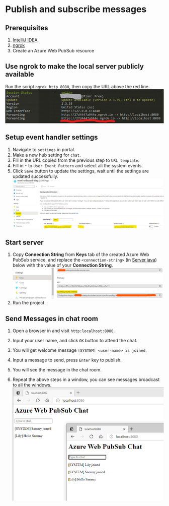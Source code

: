 # Publish and subscribe messages

## Prerequisites

1. [IntelliJ IDEA](https://www.jetbrains.com/idea/)
2. [ngrok](https://ngrok.com/)
3. Create an Azure Web PubSub resource

## Use ngrok to make the local server publicly available
Run the script `ngrok http 8080`, then copy the URL above the red line.
![ngrok](../../../docs/images/ngrok-sample.png)

## Setup event handler settings
1. Navigate to `settings` in portal.
2. Make a new hub setting for `chat`.
3. Fill in the URL copied from the previous step to `URL template`.
4. Fill in `*` to `User Event Pattern` and select all the system events.
5. Click `Save` button to update the settings, wait until the settings are updated successfully.
![event handler settings](../../../docs/images/eventhandler-settings-sample.png)

## Start server

1. Copy **Connection String** from **Keys** tab of the created Azure Web PubSub service, and replace the `<connection-string>` (in [Server.java](src/main/java/Server.java#L15)) below with the value of your **Connection String**.
![connection string](../../../docs/images/portal_conn.png)
2. Run the project.

## Send Messages in chat room
1. Open a browser in and visit `http:localhost:8080`.
2. Input your user name, and click `OK` button to attend the chat.

3. You will get welcome message `[SYSTEM] <user-name> is joined`.
4. Input a message to send, press `Enter` key to publish. 
5. You will see the message in the chat room.
6. Repeat the above steps in a window, you can see messages broadcast to all the windows.
![chat room](../../../docs/images/chat-room-java.png)
